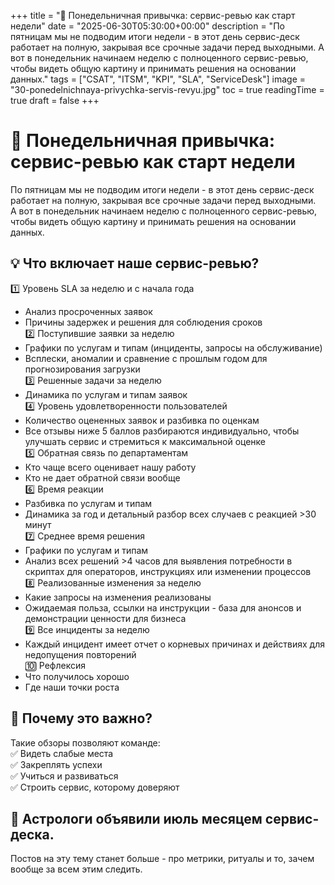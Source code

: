 +++
title = "🧠 Понедельничная привычка: сервис-ревью как старт недели"
date = "2025-06-30T05:30:00+00:00"
description = "По пятницам мы не подводим итоги недели - в этот день сервис-деск работает на полную, закрывая все срочные задачи перед выходными. А вот в понедельник начинаем неделю с полноценного сервис-ревью, чтобы видеть общую картину и принимать решения на основании данных."
tags = ["CSAT", "ITSM", "KPI", "SLA", "ServiceDesk"]
image = "30-ponedelnichnaya-privychka-servis-revyu.jpg"
toc = true
readingTime = true
draft = false
+++

# 🧠 Понедельничная привычка: сервис-ревью как старт недели  
По пятницам мы не подводим итоги недели - в этот день сервис-деск работает на полную, закрывая все срочные задачи перед выходными.  
А вот в понедельник начинаем неделю с полноценного сервис-ревью, чтобы видеть общую картину и принимать решения на основании данных.  
  
## 💡 Что включает наше сервис-ревью?  
1️⃣ Уровень SLA за неделю и с начала года  
- Анализ просроченных заявок  
- Причины задержек и решения для соблюдения сроков  
2️⃣ Поступившие заявки за неделю  
- Графики по услугам и типам (инциденты, запросы на обслуживание)  
- Всплески, аномалии и сравнение с прошлым годом для прогнозирования загрузки  
3️⃣ Решенные задачи за неделю  
- Динамика по услугам и типам заявок  
4️⃣ Уровень удовлетворенности пользователей  
- Количество оцененных заявок и разбивка по оценкам  
- Все отзывы ниже 5 баллов разбираются индивидуально, чтобы улучшать сервис и стремиться к максимальной оценке  
5️⃣ Обратная связь по департаментам  
- Кто чаще всего оценивает нашу работу  
- Кто не дает обратной связи вообще  
6️⃣ Время реакции  
- Разбивка по услугам и типам  
- Динамика за год и детальный разбор всех случаев с реакцией >30 минут  
7️⃣ Среднее время решения  
- Графики по услугам и типам  
- Анализ всех решений >4 часов для выявления потребности в скриптах для операторов, инструкциях или изменении процессов  
8️⃣ Реализованные изменения за неделю  
- Какие запросы на изменения реализованы  
- Ожидаемая польза, ссылки на инструкции - база для анонсов и демонстрации ценности для бизнеса  
9️⃣ Все инциденты за неделю  
- Каждый инцидент имеет отчет о корневых причинах и действиях для недопущения повторений  
🔟 Рефлексия  
- Что получилось хорошо  
- Где наши точки роста  
  
## 🎯 Почему это важно?  
Такие обзоры позволяют команде:  
✅ Видеть слабые места  
✅ Закреплять успехи  
✅ Учиться и развиваться  
✅ Строить сервис, которому доверяют  
  
## 🔭 Астрологи объявили июль месяцем сервис-деска.  
Постов на эту тему станет больше - про метрики, ритуалы и то, зачем вообще за всем этим следить.  
